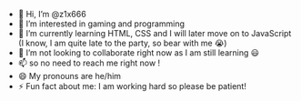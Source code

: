- 👋 Hi, I’m @z1x666
- 👀 I’m interested in gaming and programming
- 🌱 I’m currently learning HTML, CSS and I will later move on to JavaScript (I know, I am quite late to the party, so bear with me 😭)
- 💞️ I’m not looking to collaborate right now as I am still learning 😃
- 📫 so no need to reach me right now !
- 😄 My pronouns are he/him
- ⚡ Fun fact about me: I am working hard so please be patient!

<!---
z1x666/z1x666 is a ✨ special ✨ repository because its `README.md` (this file) appears on your GitHub profile.
You can click the Preview link to take a look at your changes.
--->
